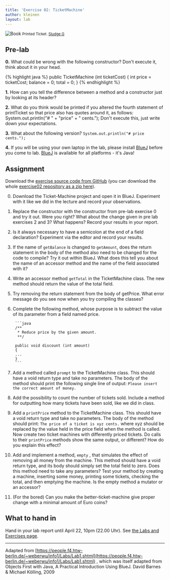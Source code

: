 ```yaml
---
title: 'Exercise 02: TicketMachine'
author: kleinen
layout: lab
---
```


![Book](../../images/ticket-5277919863_b741ccde84_b.jpg)
<small class = "float-right">Printed Ticket. [Sludge G](https://www.flickr.com/photos/sludgeulper/5277919863/)</small>

## Pre-lab

**0.** What could be wrong with the following constructor? Don't execute it, think about it in your head.

{% highlight java %}
public TicketMachine (int ticketCost)
{
   int price = ticketCost;
   balance = 0;
   total = 0;
}
{% endhighlight %}

**1.** How can you tell the difference between a method and a constructor just by looking at its header?

**2.** What do you think would be printed if you altered the fourth statement of printTicket so that price also has quotes around it, as follows:
System.out.println("# " + "price" + " cents.");
Don't execute this, just write down your expectations.

**3.** What about the following version?
`System.out.println("# price cents.");`

**4.** If you will be using your own laptop in the lab, please install [BlueJ](https://www.bluej.org/) before you come to lab. [BlueJ](https://www.bluej.org/) is available for all platforms - it's Java!


## Assignment

Download the [exercise source code from GitHub][1] (you can download the whole [exercise02 repository as a zip here][2]).

0. Download the Ticket-Machine project and open it in BlueJ. Experiment with it like we did in the lecture and record your observations.  
1. Replace the constructor with the constructor from pre-lab exercise 0 and try it out. Were you right? What about the change given in pre lab exercises 2 and 3? What happens? Record your results in your report.
2. Is it always necessary to have a semicolon at the end of a field declaration? Experiment via the editor and record your results.
3. If the name of `getBalance` is changed to `getAmount`, does the return statement in the body of the method also need to be changed for the code to compile? Try it out within BlueJ. What does this tell you about the name of an accessor method and the name of the field associated with it?
4. Write an accessor method `getTotal` in the TicketMachine class. The new method should return the value of the total field.
5. Try removing the return statement from the body of getPrice. What error message do you see now when you try compiling the classes?
6. Complete the following method, whose purpose is to subtract the value of its parameter from a field named price.

        ```java
        /**
         * Reduce price by the given amount.
         **/

        public void discount (int amount)
        {
        ...
        }
        ```

7. Add a method called `prompt` to the TicketMachine class. This should have a void return type and take no parameters. The body of the method should print the following single line of output: `Please insert the correct amount of money.`
8. Add the possibility to count the number of tickets sold. Include a method for outputting how many tickets have been sold, like we did in class.
9. Add a `printPrice` method to the TicketMachine class. This should have a void return type and take no parameters. The body of the method should print: `The price of a ticket is xyz cents.`  where xyz should be replaced by the value held in the price field when the method is called. Now create two ticket machines with differently priced tickets. Do calls to their `printPrice` methods show the same output, or different? How do you explain this effect?
10. Add and implement a method, `empty` , that simulates the effect of removing all money from the machine. This method should have a void return type, and its body should simply set the total field to zero. Does this method need to take any parameters? Test your method by creating a machine, inserting some money, printing some tickets, checking the total, and then emptying the machine. Is the empty method a mutator or an accessor?
11. (For the bored) Can you make the better-ticket-machine give proper change with a minimal amount of Euro coins?


## What to hand in

Hand in your lab report until April 22, 10pm (22.00 Uhr). See [the Labs and Exercises page](../labs#grading-lab-reports).


* * *

Adapted from [https://people.f4.htw-berlin.de/~weberwu/info1/Labs/Lab1.shtml](https://people.f4.htw-berlin.de/~weberwu/info1/Labs/Lab1.shtml) , which was itself adapted from Objects First with Java, A Practical Introduction Using BlueJ. David Barnes & Michael K&ouml;lling, 2009

[1]: https://github.com/htw-imi-info1/exercise02
[2]: https://github.com/htw-imi-info1/exercise02/zipball/master
